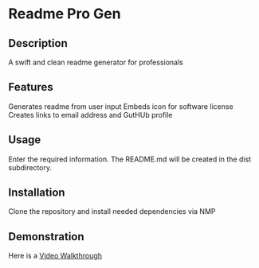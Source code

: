 # Readme Pro Gen

## Description
A swift and clean readme generator for professionals

## Features
Generates readme from user input
Embeds icon for software license
Creates links to email address and GutHUb profile

## Usage
Enter the required information.
The README.md will be created in the dist subdirectory.

## Installation
Clone the repository and install needed dependencies via NMP

## Demonstration
Here is a [Video Walkthrough](https://drive.google.com/file/d/1tZsP-tNa3Th6wgI0cm1s7T6sg--CP5eA/view?usp=sharing)
